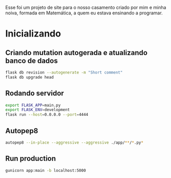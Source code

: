 Esse foi um projeto de site para o nosso casamento criado por mim e minha noiva, formada em Matemática, a quem eu estava ensinando a programar.

# Inicializando

## Criando mutation autogerada e atualizando banco de dados
```sh
flask db revision --autogenerate -m "Short comment"
flask db upgrade head
```

## Rodando servidor
```sh
export FLASK_APP=main.py
export FLASK_ENV=development
flask run --host=0.0.0.0 --port=4444
```

## Autopep8
```sh
autopep8 --in-place --aggressive --aggressive ./app/**/*.py*
```

## Run production
```sh
gunicorn app:main -b localhost:5000
```

